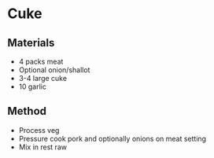 # Cuke
## Materials
* 4 packs meat
* Optional onion/shallot
* 3-4 large cuke
* 10 garlic

## Method
* Process veg
* Pressure cook pork and optionally onions on meat setting
* Mix in rest raw
